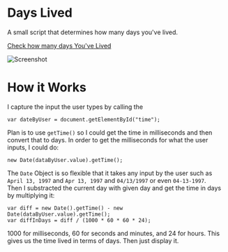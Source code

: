 # Days Lived
A small script that determines how many days you've lived.

[Check how many days You've Lived]()

![Screenshot](http://goo.gl/72hMgs)

# How it Works
I capture the input the user types by calling the 
```
var dateByUser = document.getElementById("time");
```
Plan is to use `getTime()` so I could get the time in milliseconds and then convert that to days. In order to get the milliseconds for what the user inputs, I could do:
```
new Date(dataByUser.value).getTime();
```
The `Date` Object is so flexible that it takes any input by the user such as `April 13, 1997` and `Apr 13, 1997` and `04/13/1997` or even `04-13-1997`. 
<br>
Then I substracted the current day with given day and get the time in days by multiplying it:
```
var diff = new Date().getTime() - new Date(dataByUser.value).getTime();
var diffInDays = diff / (1000 * 60 * 60 * 24);
```
1000 for milliseconds, 60 for seconds and minutes, and 24 for hours. This gives us the time lived in terms of days. Then just display it.
